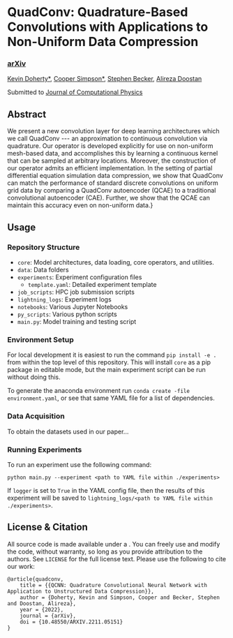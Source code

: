 # QuadConv: Quadrature-Based Convolutions with Applications to Non-Uniform Data Compression

### [arXiv](https://arxiv.org/abs/2211.05151)

[Kevin Doherty*](), [Cooper Simpson*](https://rs-coop.github.io/), [Stephen Becker](), [Alireza Doostan]()

Submitted to [Journal of Computational Physics](https://www.sciencedirect.com/journal/journal-of-computational-physics)

## Abstract
We present a new convolution layer for deep learning architectures which we call QuadConv --- an approximation to continuous convolution via quadrature. Our operator is developed explicitly for use on non-uniform mesh-based data, and accomplishes this by learning a continuous kernel that can be sampled at arbitrary locations. Moreover, the construction of our operator admits an efficient implementation. In the setting of partial differential equation simulation data compression, we show that QuadConv can match the performance of standard discrete convolutions on uniform grid data by comparing a QuadConv autoencoder (QCAE) to a traditional convolutional autoencoder (CAE). Further, we show that the QCAE can maintain this accuracy even on non-uniform data.}

## Usage

### Repository Structure
- `core`: Model architectures, data loading, core operators, and utilities.
- `data`: Data folders
- `experiments`: Experiment configuration files
  - `template.yaml`: Detailed experiment template
- `job_scripts`: HPC job submission scripts
- `lightning_logs`: Experiment logs
- `notebooks`: Various Jupyter Notebooks
- `py_scripts`: Various python scripts
- `main.py`: Model training and testing script

### Environment Setup
For local development it is easiest to run the command `pip install -e .` from within the top level of this repository. This will install `core` as a pip package in editable mode, but the main experiment script can be run without doing this.

To generate the anaconda environment run `conda create -file environment.yaml`, or see that same YAML file for a list of dependencies.

### Data Acquisition
To obtain the datasets used in our paper...

### Running Experiments
To run an experiment use the following command:
```
python main.py --experiment <path to YAML file within ./experiments>
```
If `logger` is set to `True` in the YAML config file, then the results of this experiment will be saved to `lightning_logs/<path to YAML file within ./experiments>`.

## License & Citation
All source code is made available under a <insert license>. You can freely use and modify the code, without warranty, so long as you provide attribution to the authors. See `LICENSE` for the full license text. Please use the following to cite our work:
```
@article{quadconv,
	title = {{QCNN: Quadrature Convolutional Neural Network with Application to Unstructured Data Compression}},
	author = {Doherty, Kevin and Simpson, Cooper and Becker, Stephen and Doostan, Alireza},
	year = {2022},
	journal = {arXiv},
	doi = {10.48550/ARXIV.2211.05151}
}
```
